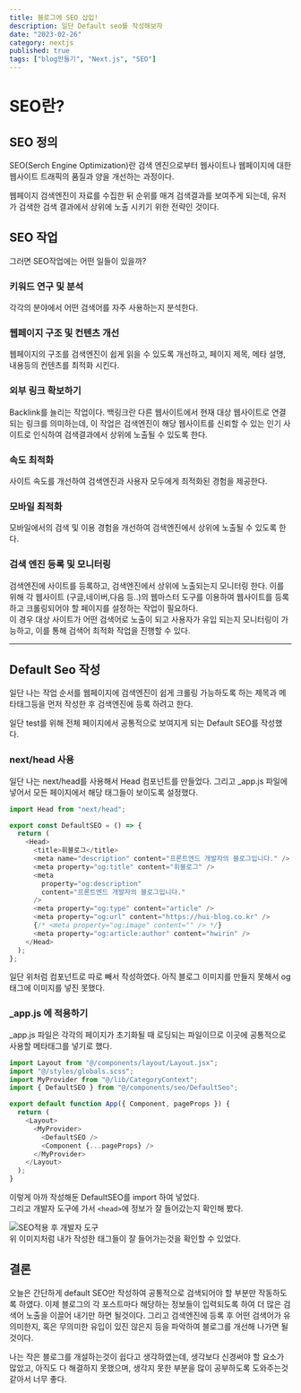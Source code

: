 ```yaml
---
title: 블로그에 SEO 삽입!
description: 일단 Default seo를 작성해보자
date: "2023-02-26"
category: nextjs
published: true
tags: ["blog만들기", "Next.js", "SEO"]
---
```


# SEO란?

## SEO 정의

SEO(Serch Engine Optimization)란 검색 엔진으로부터 웹사이트나 웹페이지에 대한 웹사이트 트래픽의 품질과 양을 개선하는 과정이다. </br>

웹페이지 검색엔진이 자료를 수집한 뒤 순위를 매겨 검색결과를 보여주게 되는데, 유저가 검색한 검색 결과에서 상위에 노출 시키기 위한 전략인 것이다. </br>

## SEO 작업

그러면 SEO작업에는 어떤 일들이 있을까?

### 키워드 연구 및 분석

각각의 분야에서 어떤 검색어를 자주 사용하는지 분석한다.

### 웹페이지 구조 및 컨텐츠 개선

웹페이지의 구조를 검색엔진이 쉽게 읽을 수 있도록 개선하고, 페이지 제목, 메타 설명, 내용등의 컨텐츠를 최적화 시킨다.

### 외부 링크 확보하기

Backlink를 늘리는 작업이다. 백링크란 다른 웹사이트에서 현재 대상 웹사이트로 연결되는 링크를 의미하는데, 이 작업은 검색엔진이 해당 웹사이트를 신뢰할 수 있는 인기 사이트로 인식하여 검색결과에서 상위에 노출될 수 있도록 한다.

### 속도 최적화

사이트 속도를 개선하여 검색엔진과 사용자 모두에게 최적화된 경험을 제공한다.

### 모바일 최적화

모바일에서의 검색 및 이용 경험을 개선하여 검색엔진에서 상위에 노출될 수 있도록 한다.

### 검색 엔진 등록 및 모니터링

검색엔진에 사이트를 등록하고, 검색엔진에서 상위에 노출되는지 모니터링 한다. 이를 위해 각 웹사이트 (구글,네이버,다음 등..)의 웹마스터 도구를 이용하여 웹사이트를 등록하고 크롤링되어야 할 페이지를 설정하는 작업이 필요하다. </br>
이 경우 대상 사이트가 어떤 검색어로 노출이 되고 사용자가 유입 되는지 모니터링이 가능하고, 이를 통해 검색어 최적화 작업을 진행할 수 있다.

---

## Default Seo 작성

일단 나는 작업 순서를 웹페이지에 검색엔진이 쉽게 크롤링 가능하도록 하는 제목과 메타태그등을 먼저 작성한 후 검색엔진에 등록 하려고 한다. </br>

일단 test를 위해 전체 페이지에서 공통적으로 보여지게 되는 Default SEO를 작성했다.

### next/head 사용

일단 나는 next/head를 사용해서 Head 컴포넌트를 만들었다. 그리고 \_app.js 파일에 넣어서 모든 페이지에서 해당 태그들이 보이도록 설정했다.

```javascript
import Head from "next/head";

export const DefaultSEO = () => {
  return (
    <Head>
      <title>휘블로그</title>
      <meta name="description" content="프론트엔드 개발자의 블로그입니다." />
      <meta property="og:title" content="휘블로그" />
      <meta
        property="og:description"
        content="프론트엔드 개발자의 블로그입니다."
      />
      <meta property="og:type" content="article" />
      <meta property="og:url" content="https://hui-blog.co.kr" />
      {/* <meta property="og:image" content="" /> */}
      <meta property="og:article:author" content="hwirin" />
    </Head>
  );
};
```

일단 위처럼 컴포넌트로 따로 빼서 작성하였다. 아직 블로그 이미지를 만들지 못해서 og태그에 이미지를 넣진 못했다.
</br>

### \_app.js 에 적용하기

\_app.js 파일은 각각의 페이지가 초기화될 때 로딩되는 파일이므로 이곳에 공통적으로 사용할 메타태그를 넣기로 했다.

```javascript
import Layout from "@/components/layout/Layout.jsx";
import "@/styles/globals.scss";
import MyProvider from "@/lib/CategoryContext";
import { DefaultSEO } from "@/components/seo/DefaultSeo";

export default function App({ Component, pageProps }) {
  return (
    <Layout>
      <MyProvider>
        <DefaultSEO />
        <Component {...pageProps} />
      </MyProvider>
    </Layout>
  );
}
```

이렇게 아까 작성해둔 DefaultSEO를 import 하여 넣었다. </br>
그리고 개발자 도구에 가서 `<head>`에 정보가 잘 들어갔는지 확인해 봤다.

![SEO적용 후 개발자 도구](https://user-images.githubusercontent.com/113874038/221420349-8a7dbf65-015d-4c40-b6f9-4d53ce168b34.png)
</br>
위 이미지처럼 내가 작성한 태그들이 잘 들어가는것을 확인할 수 있었다.

## 결론

오늘은 간단하게 default SEO만 작성하여 공통적으로 검색되어야 할 부분만 작동하도록 하였다. 이제 블로그의 각 포스트마다 해당하는 정보들이 입력되도록 하여 더 많은 검색어 노출을 이끌어 내기만 하면 될것이다. 그리고 검색엔진에 등록 후 어떤 검색어가 유의미한지, 혹은 무의미한 유입이 있진 않은지 등을 파악하여 블로그를 개선해 나가면 될 것이다. </br>

나는 작은 블로그를 개설하는것이 쉽다고 생각하였는데, 생각보다 신경써야 할 요소가 많았고, 아직도 다 해결하지 못했으며, 생각지 못한 부분을 많이 공부하도록 도와주는것 같아서 너무 좋다.
